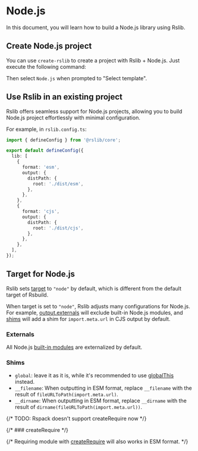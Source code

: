 # Node.js

In this document, you will learn how to build a Node.js library using Rslib.

## Create Node.js project

You can use `create-rslib` to create a project with Rslib + Node.js. Just execute the following command:



Then select `Node.js` when prompted to "Select template".

## Use Rslib in an existing project

Rslib offers seamless support for Node.js projects, allowing you to build Node.js project effortlessly with minimal configuration.

For example, in `rslib.config.ts`:

```ts title="rslib.config.ts"
import { defineConfig } from '@rslib/core';

export default defineConfig({
  lib: [
    {
      format: 'esm',
      output: {
        distPath: {
          root: './dist/esm',
        },
      },
    },
    {
      format: 'cjs',
      output: {
        distPath: {
          root: './dist/cjs',
        },
      },
    },
  ],
});
```

## Target for Node.js

Rslib sets [target](/config/rsbuild/output.md#outputtarget) to `"node"` by default, which is different from the default target of Rsbuild.

When target is set to `"node"`, Rslib adjusts many configurations for Node.js. For example, [output.externals](/config/rsbuild/output.md#outputtarget) will exclude built-in Node.js modules, and [shims](/config/lib/shims.md) will add a shim for `import.meta.url` in CJS output by default.

### Externals

All Node.js [built-in modules](https://nodejs.org/docs/latest/api/) are externalized by default.

### Shims

* `global`: leave it as it is, while it's recommended to use [globalThis](https://developer.mozilla.org/en-US/docs/Web/JavaScript/Reference/Global_Objects/globalThis) instead.
* `__filename`: When outputting in ESM format, replace `__filename` with the result of `fileURLToPath(import.meta.url)`.
* `__dirname`: When outputting in ESM format, replace `__dirname` with the result of `dirname(fileURLToPath(import.meta.url))`.

{/* TODO: Rspack doesn't support createRequire now */}

{/* ### createRequire */}

{/* Requiring module with [createRequire](https://nodejs.org/api/module.html#modulecreaterequirefilename) will also works in ESM format. */}
